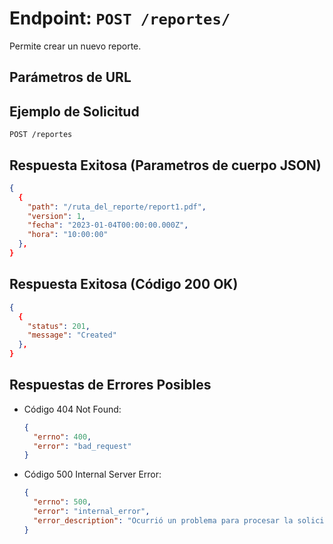# Endpoint: `POST /reportes/`

Permite crear un nuevo reporte.

## Parámetros de URL


## Ejemplo de Solicitud
```http
POST /reportes
```

## Respuesta Exitosa (Parametros de cuerpo JSON)
```json
{
  {
    "path": "/ruta_del_reporte/report1.pdf",
    "version": 1,
    "fecha": "2023-01-04T00:00:00.000Z",
    "hora": "10:00:00"
  },
}
```

## Respuesta Exitosa (Código 200 OK)
```json
{
  {
    "status": 201, 
    "message": "Created"
  },
}
```

## Respuestas de Errores Posibles
- Código 404 Not Found:

  ```json
  {
    "errno": 400,
    "error": "bad_request"
  }
  ```

- Código 500 Internal Server Error:
  ```json
  {
    "errno": 500,
    "error": "internal_error",
    "error_description": "Ocurrió un problema para procesar la solicitud"
  }
  ``` 
